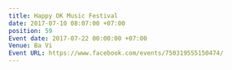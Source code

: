 ```yaml
---
title: Happy OK Music Festival
date: 2017-07-10 08:07:00 +07:00
position: 59
Event date: 2017-07-22 00:00:00 +07:00
Venue: Ba Vi
Event URL: https://www.facebook.com/events/750319555150474/
---
```


